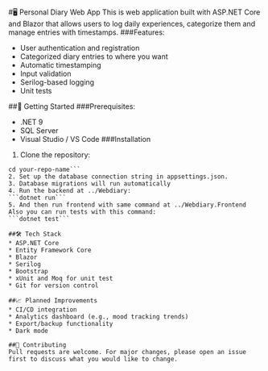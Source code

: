 #🖥 Personal Diary Web App
This is web application built with ASP.NET Core and Blazor that allows users to log daily experiences, categorize them and manage entries with timestamps.
###Features:
* User authentication and registration
* Categorized diary entries to where you want
* Automatic timestamping
* Input validation
* Serilog-based logging
* Unit tests

##🧗 Getting Started
###Prerequisites:
* .NET 9
* SQL Server
* Visual Studio / VS Code
###Installation
1. Clone the repository:
```git clone https://github.com/your-username/your-repo-name.git
cd your-repo-name```
2. Set up the database connection string in appsettings.json.
3. Database migrations will run automatically
4. Run the backend at ../Webdiary:
```dotnet run```
5. And then run frontend with same command at ../Webdiary.Frontend
Also you can run tests with this command:
```dotnet test```

##🛠️ Tech Stack
* ASP.NET Core
* Entity Framework Core
* Blazor
* Serilog
* Bootstrap
* xUnit and Moq for unit test
* Git for version control

##📈 Planned Improvements
* CI/CD integration
* Analytics dashboard (e.g., mood tracking trends)
* Export/backup functionality
* Dark mode

##🤝 Contributing
Pull requests are welcome. For major changes, please open an issue first to discuss what you would like to change.
